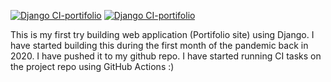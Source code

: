 [![Django CI-portifolio](https://github.com/aliyousifomar/portifolio/actions/workflows/django-test.yml/badge.svg)](https://github.com/aliyousifomar/portifolio/actions/workflows/django-test.yml)
[![Django CI-portifolio](https://github.com/aliyousifomar/portifolio/actions/workflows/django-test.yml/badge.svg?branch=master)](https://github.com/aliyousifomar/portifolio/actions/workflows/django-test.yml)

This is my first try building web application (Portifolio site) using Django.
I have started building this during the first month of the pandemic back in 2020. I have pushed it to my github repo. I have started running CI tasks on the project repo using GitHub Actions :)
